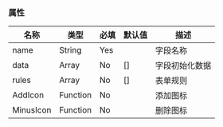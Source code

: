### 属性 
| 名称 | 类型 | 必填 | 默认值 | 描述 |
|------|------|----------|---------|-------------|
| name | String | Yes |  | 字段名称 |
| data | Array | No | [] | 字段初始化数据 |
| rules | Array | No | [] | 表单规则 |
| AddIcon | Function | No |  | 添加图标 |
| MinusIcon | Function | No |  | 删除图标 |